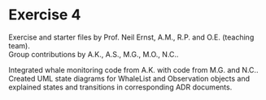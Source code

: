 # Exercise 4
Exercise and starter files by Prof. Neil Ernst, A.M., R.P. and O.E. (teaching team).  
Group contributions by A.K., A.S., M.G., M.O., N.C..

Integrated whale monitoring code from A.K. with code from M.G. and N.C.. Created UML state diagrams for 
WhaleList and Observation objects and explained states and transitions in corresponding ADR documents.
